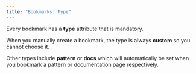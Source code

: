 ```yaml
---
title: "Bookmarks: Type"
---
```


Every bookmark has a **type** attribute that is mandatory.

When you manually create a bookmark, the type is always **custom** so you cannot choose it.

Other types include **pattern** or **docs** which will automatically be set when you bookmark a pattern or documentation page respectively.


